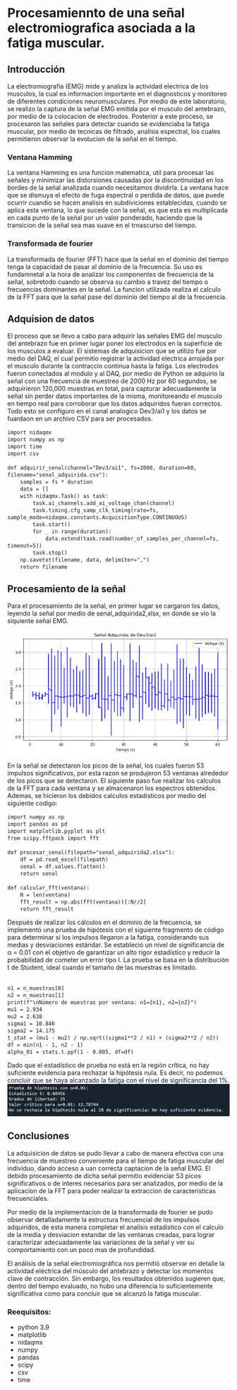 # Procesamiennto de una señal electromiografica asociada a la fatiga muscular.
## Introducción
La electromiografia (EMG) mide y analiza la actividad electrica de los musculos, la cual es informacion importante en el diagnosticos y monitoreo de diferentes condiciones neuromusculares. Por medio de este laboratorio, se realizo la captura de la señal EMG emitida por el musculo del antebrazo, por medio de la colocacion de electrodos. Posterior a este proceso, se procesaron las señales para detectar cuando se evidenciaba la fatiga muscular, por medio de tecnicas de filtrado, analisis espectral, los cuales permitieron observar la evolucion de la señal en el tiempo.

### Ventana Hamming
La ventana Hamming es una funcion matematica, util para procesar las señales y minimizar las distorsiones causadas por la discontinuidad en los bordes de la señal analizada cuando necesitamos dividirla. La ventana hace que se dismuya el efecto de fuga espectral o perdida de datos, que puede ocurrir cuandio se hacen analisis en subdiviciones establecidas, cuando se aplica esta ventana, lo que sucede con la señal, es que esta es multiplicada en cada punto de la señal por un valor ponderado, haciendo que la transicion de la señal sea mas suave en el trnascurso del tiempo.

### Transformada de fourier
La transformada de fourier (FFT) hace que la señal en el dominio del tiempo tenga la capacidad de pasar al dominio de la frecuencia. Su uso es fundamnetal a la hora de analizar los componentes de frecuencia de la señal, sobretodo cuando se observa su cambio a travez del tiempo o frecuencias dominantes en la señal. La funcion utilizada realiza el calculo de la FFT para que la señal pase del dominio del tiempo al de la frecuencia.

## Adquision de datos
El proceso que se llevo a cabo para adquirir las señales EMG  del musculo del antebrazo fue en primer lugar poner los electrodos en la superficie de los musculos a evaluar. El sistemas de adquisicion que se utilizo fue por medio del DAQ, el cual permitio registrar la actividad electrica arrojada por el musculo durante la contraccio  continua hasta la fatiga. Los electrodos fueron conectados al modulo y al DAQ, por medio de Python se adquirio la señal con una frecuencia de muestreo de 2000 Hz por 60 segundos, se adquirieron 120,000 muestras en total, para capturar adecuadamente la señal sin perder datos importantes de la misma, monitoreando el musculo en tiempo real para corroborar que los datos adquiridos fueran correctos. Todo esto se configuro en el canal analogico Dev3/ai1 y los datos se fuardaon en un archivo CSV para ser procesados.

```pyton
import nidaqmx
import numpy as np
import time
import csv

def adquirir_senal(channel="Dev3/ai1", fs=2000, duration=60, filename="senal_adquirida.csv"):
    samples = fs * duration
    data = []
    with nidaqmx.Task() as task:
        task.ai_channels.add_ai_voltage_chan(channel)
        task.timing.cfg_samp_clk_timing(rate=fs, sample_mode=nidaqmx.constants.AcquisitionType.CONTINUOUS)
        task.start()
        for _ in range(duration):
            data.extend(task.read(number_of_samples_per_channel=fs, timeout=5))
        task.stop()
    np.savetxt(filename, data, delimiter=",")
    return filename
```

## Procesamiento de la señal
Para el procesamiento de la señal, en primer lugar se cargaron los datos, leyendo la señal por medio de senal_adquirida2,xlsx, en donde se vio la siquiente señal EMG. 

![](https://github.com/gaby2804/LAB4/blob/main/SENAL.png)

En la señal se detectaron los picos de la señal, los cuales fueron 53 impulsos significativos, por esta razon se produjeron 53 ventanas alrededor de los picos que se detectaron. El siguiente paso fue realizar los calculos de la FFT para cada ventana y se almacenaron los espectros obtenidos. Ademas, se  hicieron los debidos calculos estadisticos por medio del siguiente codigo:

```pyton
import numpy as np
import pandas as pd
import matplotlib.pyplot as plt
from scipy.fftpack import fft

def procesar_senal(filepath="senal_adquirida2.xlsx"):
    df = pd.read_excel(filepath)
    senal = df.values.flatten()
    return senal

def calcular_fft(ventana):
    N = len(ventana)
    fft_result = np.abs(fft(ventana))[:N//2]
    return fft_result
```
Después de realizar los cálculos en el dominio de la frecuencia, se implementó una prueba de hipótesis con el siguiente fragmento de código para determinar si los impulsos llegaron a la fatiga, considerando sus medias y desviaciones estándar. Se estableció un nivel de significancia de α = 0.01 con el objetivo de garantizar un alto rigor estadístico y reducir la probabilidad de cometer un error tipo I. La prueba se basa en la distribución t de Student, ideal cuando el tamaño de las muestras es limitado.
```pyton

n1 = n_muestras[0]
n2 = n_muestras[1] 
print(f"\nNúmero de muestras por ventana: n1={n1}, n2={n2}")
mu1 = 2.934
mu2 = 2.638
sigma1 = 10.846
sigma2 = 14.175
t_stat = (mu1 - mu2) / np.sqrt((sigma1**2 / n1) + (sigma2**2 / n2))
df = min(n1 - 1, n2 - 1)
alpha_01 = stats.t.ppf(1 - 0.005, df=df)

```
Dado que el estadístico de prueba no está en la región crítica, no hay suficiente evidencia para rechazar la hipótesis nula. Es decir, no podemos concluir que se haya alcanzado la fatiga con el nivel de significancia del 1%. 
![](https://github.com/gaby2804/LAB4/blob/main/Estadisticos.PNG)


## Conclusiones

La adquisicion de datos se pudo llevar a cabo de manera efectiva con una frecuencia de muestreo conveniente para el tiempo de fatiga muscular del individuo, dando acceso a uan correcta captacion de la señal EMG. El debido procesamiento de dicha señal permitio evidenciar 53 picos significativos o de interes necesarios para ser analizados, por medio de la aplicacion de la FFT para poder realizar la extraccion de caracteristicas frecuenciales.

Por medio de la implementacion de la transformada de fourier se pudo observar detalladamente la estructura frecuencial de los impulsos adquiridos, de esta manera completar el analisis estadistico con el calculo de la media y desviacion estandar de las ventanas creadas, para lograr caracterizar adecuadamente las variaciones de la señal y ver su comportamiento con un poco mas de profundidad.

El análisis de la señal electromiográfica nos permitió observar en detalle la actividad eléctrica del músculo del antebrazo y detectar los momentos clave de contracción. Sin embargo, los resultados obtenidos sugieren que, dentro del tiempo evaluado, no hubo una diferencia lo suficientemente significativa como para concluir que se alcanzó la fatiga muscular.
### Reequisitos:
- python 3.9
- matplotlib
- nidaqmx
- numpy
- pandas
- scipy
- csv
- time
